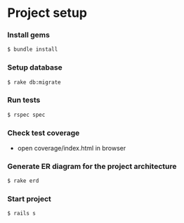 # Project setup

### Install gems
```sh
$ bundle install
```

### Setup database
```sh
$ rake db:migrate
```

### Run tests
```sh
$ rspec spec
```

### Check test coverage
- open coverage/index.html in browser

### Generate ER diagram for the project architecture
```sh
$ rake erd
```

### Start project
```sh
$ rails s
```


